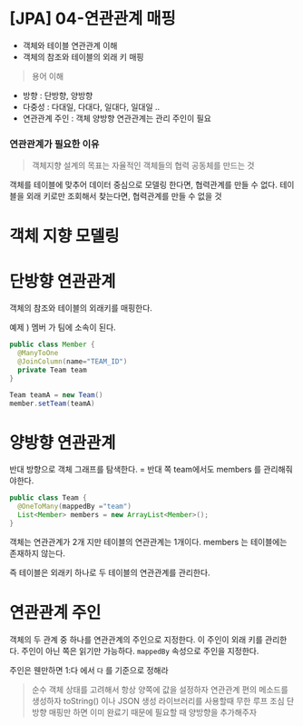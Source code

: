 # [JPA] 04-연관관계 매핑

- 객체와 테이블 연관관계 이해 
- 객체의 참조와 테이블의 외래 키 매핑

> 용어 이해
- 방향 : 단방향, 양방향
- 다중성 : 다대일, 다대다, 일대다, 일대일 ..
- 연관관계 주인 : 객체 양방향 연관관계는 관리 주인이 필요


### 연관관계가 필요한 이유 
> 객체지향 설계의 목표는 자율적인 객체들의 협력 공동체를 만드는 것

객체를 테이블에 맞추어 데이터 중심으로 모델링 한다면, 협력관계를 만들 수 없다.
테이블을 외래 키로만 조회해서 찾는다면, 협력관계를 만들 수 없을 것

# 객체 지향 모델링 
# 단방향 연관관계
객체의 참조와 테이블의 외래키를 매핑한다.

예제 ) 멤버 가 팀에 소속이 된다.
```java
public class Member {
  @ManyToOne
  @JoinColumn(name="TEAM_ID")
  private Team team 
}
```
```java
Team teamA = new Team()
member.setTeam(teamA)
```

# 양방향 연관관계
반대 방향으로 객체 그래프를 탐색한다. 
= 반대 쪽 team에서도 members 를 관리해줘야한다.
```java
public class Team {
  @OneToMany(mappedBy ="team")
  List<Member> members = new ArrayList<Member>();
}
```


객체는 연관관계가 2개 지만 테이블의 연관관계는 1개이다. 
members 는 테이블에는 존재하지 않는다.

즉 테이블은 외래키 하나로 두 테이블의 연관관계를 관리한다.
 
# 연관관계 주인 
객체의 두 관계 중 하나를 연관관계의 주인으로 지정한다. 
이 주인이 외래 키를 관리한다.
주인이 아닌 쪽은 읽기만 가능하다. 
`mappedBy` 속성으로 주인을 지정한다. 

주인은 웬만하면 1:다 에서 `다` 를 기준으로 정해라 


> 순수 객체 상태를 고려해서 항상 양쪽에 값을 설정하자
연관관계 편의 메소드를 생성하자
toString() 이나 JSON 생성 라이브러리를 사용할때 무한 루프 조심
단방향 매핑만 하면 이미 완료기 때문에 필요할 때 양방향을 추가해주자


